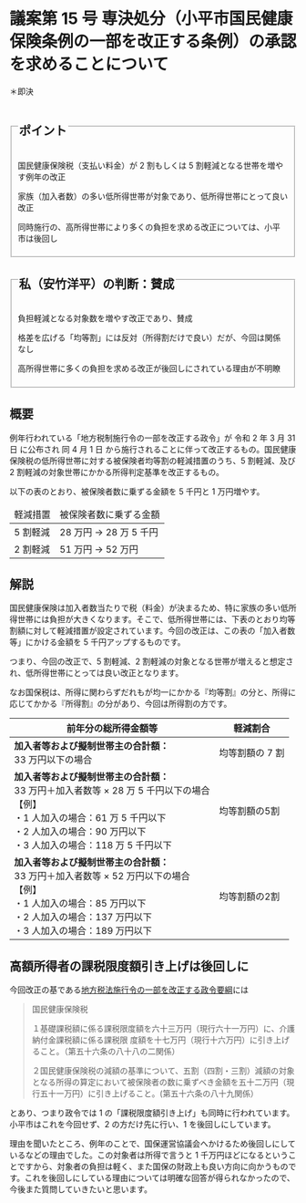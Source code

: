 # 議案第 15 号 専決処分（小平市国民健康保険条例の一部を改正する条例）の承認を求めることについて
＊即決

<fieldset class="point">
  <legend>
    <h2 class="point"> ポイント </h2>
  </legend>
  <p class="point"><i class="fa fa-check" aria-hidden="true"></i> 国民健康保険税（支払い料金）が 2 割もしくは 5 割軽減となる世帯を増やす例年の改正</p>
  <p class="point"><i class="fa fa-check" aria-hidden="true"></i> 家族（加入者数）の多い低所得世帯が対象であり、低所得世帯にとって良い改正</p>
  <p class="point"><i class="fa fa-check" aria-hidden="true"></i> 同時施行の、高所得世帯により多くの負担を求める改正については、小平市は後回し</p>
</fieldset>

<fieldset class="sanpi">
  <legend>
    <h2 class="sanpi"> <i class="fa fa-circle-o" aria-hidden="true"></i> 私（安竹洋平）の判断：賛成 </h2>
  </legend>
  <p class="sanpi"><i class="fa fa-circle-o" aria-hidden="true"></i> 負担軽減となる対象数を増やす改正であり、賛成</p>
  <p class="sanpi"><i class="fa fa-exclamation-triangle" aria-hidden="true"></i> 格差を広げる「均等割」には反対（所得割だけで良い）だが、今回は関係なし</p>
  <p class="sanpi"><i class="fa fa-exclamation-triangle" aria-hidden="true"></i> 高所得世帯に多くの負担を求める改正が後回しにされている理由が不明瞭</p>
</fieldset>

## 概要

例年行われている「地方税制施行令の一部を改正する政令」が 令和 2 年 3 月 31 日 に公布され 同 4 月 1 日 から施行されることに伴って改正するもの。国民健康保険税の低所得世帯に対する被保険者均等割の軽減措置のうち、5 割軽減、及び 2 割軽減の対象世帯にかかる所得判定基準を改正するもの。

以下の表のとおり、被保険者数に乗ずる金額を 5 千円と 1 万円増やす。

<table>
  <thead>
    <tr>
      <td>軽減措置</td>
      <td>被保険者数に乗ずる金額</td>
    </tr>
  </thead>
  <tr>
    <td>5 割軽減</td>
    <td>28 万円 → 28 万 5 千円</td>
  </tr>
  <tr>
    <td>2 割軽減</td>
    <td>51 万円 → 52 万円</td>
  </tr>
</table>

## 解説

国民健康保険は加入者数当たりで税（料金）が決まるため、特に家族の多い低所得世帯には負担が大きくなります。そこで、低所得世帯には、下表のとおり均等割額に対して軽減措置が設定されています。今回の改正は、この表の「加入者数等」にかける金額を 5 千円アップするものです。

つまり、今回の改正で、5 割軽減、2 割軽減の対象となる世帯が増えると想定され、低所得世帯にとっては良い改正となります。

なお国保税は、所得に関わらずだれもが均一にかかる『均等割』の分と、所得に応じてかかる『所得割』の分があり、今回は所得割の方です。

<table>
	<thead>
		<tr>
			<th>
				前年分の総所得金額等
			</th>
			<th>
				軽減割合
			</th>
		</tr>
	</thead>
	<tbody>
		<tr>
			<td><strong>加入者等および擬制世帯主の合計額：</strong><br>33 万円以下の場合</td>
			<td>
				均等割額の 7 割
			</td>
		</tr>
		<tr>
			<td><strong>加入者等および擬制世帯主の合計額：</strong><br>33 万円＋加入者数等 × <span class="highlight">28 万 5 千円以下の場合</span><br>
				【例】<br>
				・1 人加入の場合：61 万 5 千円以下<br>
				・2 人加入の場合：90 万円以下<br>
				・3 人加入の場合：118 万 5 千円以下
			</td>
			<td>
				均等割額の5割
			</td>
		</tr>
		<tr>
			<td><strong>加入者等および擬制世帯主の合計額：</strong><br>33 万円＋加入者数等 × <span class="highlight">52 万円以下の場合</span><br>
				【例】<br>
				・1 人加入の場合：85 万円以下<br>
				・2 人加入の場合：137 万円以下<br>
				・3 人加入の場合：189 万円以下
			</td>
			<td>
				均等割額の2割
			</td>
		</tr>
	</tbody>
</table>

## 高額所得者の課税限度額引き上げは後回しに

今回改正の基である[地方税法施行令の一部を改正する政令要綱](https://web.archive.org/web/20200526012442/https://www.soumu.go.jp/main_content/000679526.pdf)には

> 国民健康保険税
>
> １基礎課税額に係る課税限度額を六十三万円（現行六十一万円）に、介護納付金課税額に係る課税限
> 度額を十七万円（現行十六万円）に引き上げること。（第五十六条の八十八の二関係）
>
> ２国民健康保険税の減額の基準について、五割（四割・三割）減額の対象となる所得の算定において被保険者の数に乗ずべき金額を五十二万円（現行五十一万円）に引き上げること。(第五十六条の八十九関係）

とあり、つまり政令では 1 の「課税限度額引き上げ」も同時に行われています。小平市はこれを今回せず、2 の方だけ先に行い、1 を後回しにしています。

理由を聞いたところ、例年のことで、国保運営協議会へかけるため後回しにしているなどの理由でした。この対象者は所得で言うと 1 千万円ほどになるということですから、対象者の負担は軽く、また国保の財政上も良い方向に向かうものです。これを後回しにしている理由については明確な回答が得られなかったので、今後また質問していきたいと思います。


